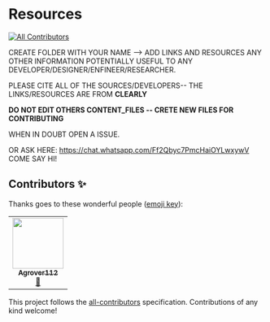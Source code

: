 # Resources
<!-- ALL-CONTRIBUTORS-BADGE:START - Do not remove or modify this section -->
[![All Contributors](https://img.shields.io/badge/all_contributors-1-orange.svg?style=flat-square)](#contributors-)
<!-- ALL-CONTRIBUTORS-BADGE:END -->


CREATE FOLDER WITH YOUR NAME --> ADD LINKS AND RESOURCES ANY OTHER INFORMATION POTENTIALLY USEFUL TO ANY DEVELOPER/DESIGNER/ENFINEER/RESEARCHER.   


PLEASE CITE ALL OF THE SOURCES/DEVELOPERS-- THE LINKS/RESOURCES ARE FROM **CLEARLY**

**DO NOT EDIT OTHERS CONTENT_FILES -- CRETE NEW FILES FOR CONTRIBUTING**

WHEN IN DOUBT OPEN A ISSUE.

OR ASK HERE: https://chat.whatsapp.com/Ff2Qbyc7PmcHaiOYLwxywV COME SAY HI!

## Contributors ✨

Thanks goes to these wonderful people ([emoji key](https://allcontributors.org/docs/en/emoji-key)):

<!-- ALL-CONTRIBUTORS-LIST:START - Do not remove or modify this section -->
<!-- prettier-ignore-start -->
<!-- markdownlint-disable -->
<table>
  <tr>
    <td align="center"><a href="https://github.com/Agrover112"><img src="https://avatars3.githubusercontent.com/u/42321810?v=4" width="100px;" alt=""/><br /><sub><b>Agrover112</b></sub></a><br /><a href="#design-Agrover112" title="Design">🎨</a></td>
  </tr>
</table>

<!-- markdownlint-enable -->
<!-- prettier-ignore-end -->
<!-- ALL-CONTRIBUTORS-LIST:END -->

This project follows the [all-contributors](https://github.com/all-contributors/all-contributors) specification. Contributions of any kind welcome!